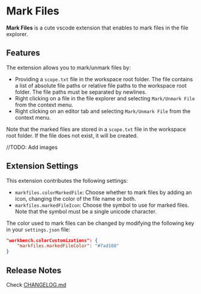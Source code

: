 # Mark Files

**Mark Files** is a cute vscode extension that enables to mark files in the file explorer.

## Features

The extension allows you to mark/unmark files by:

* Providing a `scope.txt` file in the workspace root folder. The file contains a list of absolute file paths or relative file paths to the workspace root folder. The file paths must be separated by newlines.
* Right clicking on a file in the file explorer and selecting `Mark/Unmark File` from the context menu.
* Right clicking on an editor tab and selecting `Mark/Unmark File` from the context menu.

Note that the marked files are stored in a `scope.txt` file in the workspace root folder. If the file does not exist, it will be created.

//TODO: Add images

## Extension Settings

This extension contributes the following settings:

* `markfiles.colorMarkedFile`: Choose whether to mark files by adding an icon, changing the color of the file name or both.
* `markfiles.markedFileIcon`: Choose the symbol to use for marked files. Note that the symbol must be a single unicode character.

The color used to mark files can be changed by modifying the following key in your `settings.json` file:

```json
"workbench.colorCustomizations": {
    "markfiles.markedFileColor": "#7ad108"
}
```


## Release Notes

Check [CHANGELOG.md](CHANGELOG.md)
